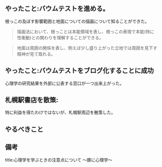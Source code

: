 


## やったこと:バウムテストを進める。


根っこの及ぼす影響範囲と地面についての描画について知ることができた。

> 描画法において、根っことは本能領域を表し、根っこの表現で本能(特に性衝動)との関わりを理解することができる。

> 地面は周囲の関係を表し、例えば少し盛り上がった立地では周囲を見下す精神が見て取れる。



## やったこと:バウムテストをブログ化することに成功

心理学の研究結果を外部に公表する窓口が一つ出来上がった。



## 札幌駅書店を散策:

特に利益を得たわけではないが、札幌駅周辺を散策した。



## やるべきこと







## 備考

title:心理学を学ぶときの注意点について 〜豚に心理学〜

